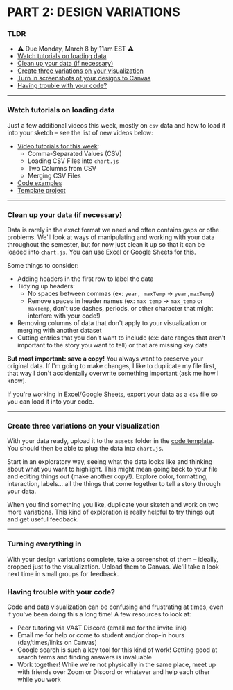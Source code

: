 # PART 2: DESIGN VARIATIONS

### TLDR  
* ⚠️ Due Monday, March 8 by 11am EST ⚠️  
* [Watch tutorials on loading data](#watch-tutorials-on-loading-data)  
* [Clean up your data (if necessary)](#clean-up-your-data-if-necessary)  
* [Create three variations on your visualization](#create-three-variations-on-your-visualization)  
* [Turn in screenshots of your designs to Canvas](#turning-everything-in)  
* [Having trouble with your code?](#having-trouble-with-your-code)  

***  

### Watch tutorials on loading data  
Just a few additional videos this week, mostly on `csv` data and how to load it into your sketch – see the list of new videos below:

* [Video tutorials for this week](https://www.youtube.com/playlist?list=PLsGCUnpinsDn93L5F0BxBxILZoF5nyeLz):  
  * Comma-Separated Values (CSV)  
  * Loading CSV Files into `chart.js`  
  * Two Columns from CSV 
  * Merging CSV Files  
* [Code examples](https://editor.p5js.org/jeffThompson/collections/ciM6Ipx1Q)  
* [Template project](https://editor.p5js.org/jeffThompson/sketches/hEvwL2M8a)  

***  

### Clean up your data (if necessary)  
Data is rarely in the exact format we need and often contains gaps or othe problems. We'll look at ways of manipulating and working with your data throughout the semester, but for now just clean it up so that it can be loaded into `chart.js`. You can use Excel or Google Sheets for this.

Some things to consider:  
* Adding headers in the first row to label the data  
* Tidying up headers:  
  * No spaces between commas (ex: `year, maxTemp` &rarr; `year,maxTemp`)  
  * Remove spaces in header names (ex: `max temp` &rarr; `max_temp` or `maxTemp`, don't use dashes, periods, or other character that might interfere with your code!)  
* Removing columns of data that don't apply to your visualization or merging with another dataset  
* Cutting entries that you don't want to include (ex: date ranges that aren't important to the story you want to tell) or that are missing key data  

**But most important: save a copy!** You always want to preserve your original data. If I'm going to make changes, I like to duplicate my file first, that way I don't accidentally overwrite something important (ask me how I know).

If you're working in Excel/Google Sheets, export your data as a `csv` file so you can load it into your code.

***  

### Create three variations on your visualization  
With your data ready, upload it to the `assets` folder in the [code template](). You should then be able to plug the data into `chart.js`.

Start in an exploratory way, seeing what the data looks like and thinking about what you want to highlight. This might mean going back to your file and editing things out (make another copy!). Explore color, formatting, interaction, labels... all the things that come together to tell a story through your data.

When you find something you like, duplicate your sketch and work on two more variations. This kind of exploration is really helpful to try things out and get useful feedback.

***  

### Turning everything in  
With your design variations complete, take a screenshot of them – ideally, cropped just to the visualization. Upload them to Canvas. We'll take a look next time in small groups for feedback.


### Having trouble with your code?  
Code and data visualization can be confusing and frustrating at times, even if you've been doing this a long time! A few resources to look at:  

* Peer tutoring via VA&T Discord (email me for the invite link)  
* Email me for help or come to student and/or drop-in hours (day/times/links on Canvas)  
* Google search is such a key tool for this kind of work! Getting good at search terms and finding answers is invaluable  
* Work together! While we're not physically in the same place, meet up with friends over Zoom or Discord or whatever and help each other while you work  

